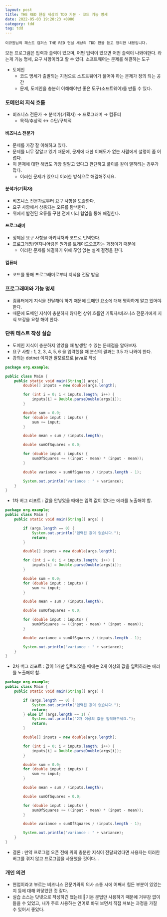 ```yaml
---
layout: post
title: THE RED 현실 세상의 TDD 기본 - 코드 기능 명세
date: 2022-05-03 19:20:23 +0900
category: tdd
tag: tdd
---
```

```
이규원님의 패스트 캠퍼스 THE RED 현실 세상의 TDD 편을 듣고 정리한 내용입니다.
```

모든 프로그램은 입력과 출력이 있으며, 어떤 입력이 있으면 어떤 출력이 나와야한다. 라는게 기능 명세, 요구 사항이라고 할 수 있다.
소프트웨어는 문제를 해결하는 도구

- 도메인
    - 코드 명세가 출발되는 지점으로 소프트웨어가 풀어야 하는 문제가 정의 되는 공간
    - 문제, 도메인을 충분히 이해해야만 좋은 도구(소프트웨어)를 만들 수 있다.

### 도메인의 지식 흐름

- 비즈니스 전문가 → 분석가(기획자) → 프로그래머 → 컴퓨터
    - 목적/추상적 ↔ 수단/구체적

#### 비즈니스 전문가

- 문제를 가장 잘 이해하고 있다.
- 문제를 너무 잘알고 있기 때문에, 문제에 대한 이해도가 없는 사람에게 설명이 좀 어렵다.
- 이 문제에 대한 해법도 가장 잘알고 있다고 판단하고 풀이를 같이 말하려는 경우가 많다.
    - 이러한 문제가 있으니 이러한 방식으로 해결해주세요.

#### 분석가(기획자)

- 비즈니스 전문가로부터 요구 사항을 도출한다.
- 요구 사항에서 상충되는 오류를 탐색한다.
- 위에서 발견된 오류를 구현 전에 미리 협업을 통해 해결한다.

#### 프로그래머

- 정제된 요구 사항을 아키텍쳐와 코드로 번역한다.
- 프로그래밍/엔지니어링은 뭔가를 트레이드오프하는 과정이기 때문에
    - 이러한 문제를 해결하기 위해 끊임 없는 설계 결정을 한다.

#### 컴퓨터
- 코드를 통해 프로그래머로부터 지식을 전달 받음

### 프로그래머와 기능 명세
- 컴퓨터에게 지식을 전달해야 하기 때문에 도메인 요소에 대해 명확하게 알고 있어야 한다.
- 때문에 도메인 지식이 충분하지 않다면 상위 흐름인 기획자/비즈니스 전문가에게 지식 보강을 요청 해야 한다.

### 단위 테스트 작성 실습
- 도메인 지식이 충분하지 않았을 때 발생할 수 있는 문제점을 알아보자.
- 요구 사항 : 1, 2, 3, 4, 5, 6 을 입력했을 때 분산의 결과는 3.5 가 나와야 한다.
- 강의는 dotnet 이지만 잘모르므로 java로 작성

```java
package org.example;

public class Main {
    public static void main(String[] args) {
        double[] inputs = new double[args.length];

        for (int i = 0; i < inputs.length; i++) {
            inputs[i] = Double.parseDouble(args[i]);
        }

        double sum = 0.0;
        for (double input : inputs) {
            sum += input;
        }

        double mean = sum / (inputs.length);

        double sumOfSquares = 0.0;

        for (double input : inputs) {
            sumOfSquares += ((input - mean) * (input - mean));
        }

        double variance = sumOfSquares / (inputs.length - 1);

        System.out.println("variance : " + variance);
    }
}
```

- 1차 버그 리포트 : 값을 안넣었을 때에는 입력 값이 없다는 에러를 노출해야 함.

```java
package org.example;
public class Main {
    public static void main(String[] args) {

        if (args.length == 0) {
            System.out.println("입력된 값이 없습니다.");
            return;
        }

        double[] inputs = new double[args.length];

        for (int i = 0; i < inputs.length; i++) {
            inputs[i] = Double.parseDouble(args[i]);
        }

        double sum = 0.0;
        for (double input : inputs) {
            sum += input;
        }

        double mean = sum / (inputs.length);

        double sumOfSquares = 0.0;

        for (double input : inputs) {
            sumOfSquares += ((input - mean) * (input - mean));
        }

        double variance = sumOfSquares / (inputs.length - 1);

        System.out.println("variance : " + variance);
    }
}
```

- 2차 버그 리포트 : 값이 1개만 입력되었을 때에는 2개 이상의 값을 입력하라는 에러를 노출해야 함.

```java
package org.example;
public class Main {
    public static void main(String[] args) {

        if (args.length == 0) {
            System.out.println("입력된 값이 없습니다.");
            return;
        } else if (args.length == 1) {
            System.out.println("2개 이상의 값을 입력해주세요.");
            return;
        }

        double[] inputs = new double[args.length];

        for (int i = 0; i < inputs.length; i++) {
            inputs[i] = Double.parseDouble(args[i]);
        }

        double sum = 0.0;
        for (double input : inputs) {
            sum += input;
        }

        double mean = sum / (inputs.length);

        double sumOfSquares = 0.0;

        for (double input : inputs) {
            sumOfSquares += ((input - mean) * (input - mean));
        }

        double variance = sumOfSquares / (inputs.length - 1);

        System.out.println("variance : " + variance);
    }
}
```

- 결론 : 만약 프로그램 오픈 전에 위의 충분한 지식이 전달되었다면 사용자는 이러한 버그를 겪지 않고 프로그램을 사용했을 것이다…

### 개인 의견
- 현업이라고 부르는 비즈니스 전문가와의 의사 소통 시에 어째서 힘든 부분이 있었는지 등에 대해 와닿았던 것 같다.
- 실습 소스는 닷넷으로 작성하긴 했는데 기본 문법만 사용하기 때문에 거부감 없이 들을 수 있었고, 내가 주로 사용하는 언어로 바꿔 보면서 직접 쳐보는 과정을 가질 수 있어서 좋았다.
